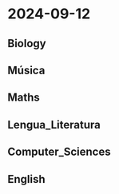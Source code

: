 # 2024-09-12 <!-- markmap: foldAll -->

## Biology

## Música

## Maths

## Lengua_Literatura

## Computer_Sciences

## English

